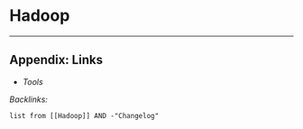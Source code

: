# Hadoop

---

## Appendix: Links

* *Tools*

*Backlinks:*

````dataview
list from [[Hadoop]] AND -"Changelog"
````
